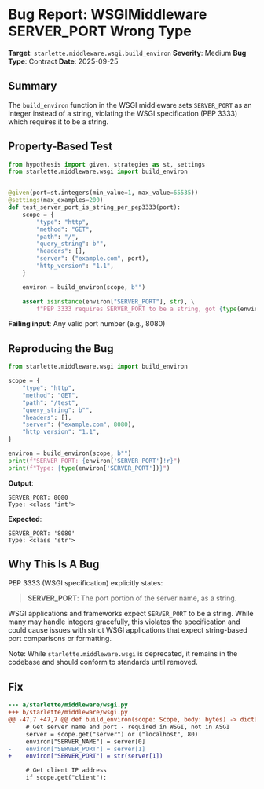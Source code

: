 # Bug Report: WSGIMiddleware SERVER_PORT Wrong Type

**Target**: `starlette.middleware.wsgi.build_environ`
**Severity**: Medium
**Bug Type**: Contract
**Date**: 2025-09-25

## Summary

The `build_environ` function in the WSGI middleware sets `SERVER_PORT` as an integer instead of a string, violating the WSGI specification (PEP 3333) which requires it to be a string.

## Property-Based Test

```python
from hypothesis import given, strategies as st, settings
from starlette.middleware.wsgi import build_environ


@given(port=st.integers(min_value=1, max_value=65535))
@settings(max_examples=200)
def test_server_port_is_string_per_pep3333(port):
    scope = {
        "type": "http",
        "method": "GET",
        "path": "/",
        "query_string": b"",
        "headers": [],
        "server": ("example.com", port),
        "http_version": "1.1",
    }

    environ = build_environ(scope, b"")

    assert isinstance(environ["SERVER_PORT"], str), \
        f"PEP 3333 requires SERVER_PORT to be a string, got {type(environ['SERVER_PORT'])}"
```

**Failing input**: Any valid port number (e.g., 8080)

## Reproducing the Bug

```python
from starlette.middleware.wsgi import build_environ

scope = {
    "type": "http",
    "method": "GET",
    "path": "/test",
    "query_string": b"",
    "headers": [],
    "server": ("example.com", 8080),
    "http_version": "1.1",
}

environ = build_environ(scope, b"")
print(f"SERVER_PORT: {environ['SERVER_PORT']!r}")
print(f"Type: {type(environ['SERVER_PORT'])}")
```

**Output**:
```
SERVER_PORT: 8080
Type: <class 'int'>
```

**Expected**:
```
SERVER_PORT: '8080'
Type: <class 'str'>
```

## Why This Is A Bug

PEP 3333 (WSGI specification) explicitly states:

> **SERVER_PORT**: The port portion of the server name, as a string.

WSGI applications and frameworks expect `SERVER_PORT` to be a string. While many may handle integers gracefully, this violates the specification and could cause issues with strict WSGI applications that expect string-based port comparisons or formatting.

Note: While `starlette.middleware.wsgi` is deprecated, it remains in the codebase and should conform to standards until removed.

## Fix

```diff
--- a/starlette/middleware/wsgi.py
+++ b/starlette/middleware/wsgi.py
@@ -47,7 +47,7 @@ def build_environ(scope: Scope, body: bytes) -> dict[str, Any]:
     # Get server name and port - required in WSGI, not in ASGI
     server = scope.get("server") or ("localhost", 80)
     environ["SERVER_NAME"] = server[0]
-    environ["SERVER_PORT"] = server[1]
+    environ["SERVER_PORT"] = str(server[1])

     # Get client IP address
     if scope.get("client"):
```